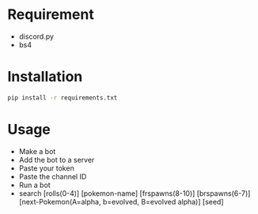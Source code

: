 # Requirement
* discord.py
* bs4
 
# Installation
```bash
pip install -r requirements.txt
```
 
# Usage
* Make a bot
* Add the bot to a server
* Paste your token
* Paste the channel ID
* Run a bot
* search [rolls(0-4)] [pokemon-name] [frspawns(8-10)] [brspawns(6-7)] [next-Pokemon(A=alpha, b=evolved, B=evolved alpha)] [seed]
